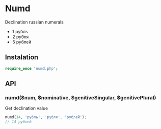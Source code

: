 # Numd

  Declination russian numerals

  * 1 рубль
  * 2 рубля
  * 5 рублей

## Instalation

```php
require_once 'numd.php';
```

## API

### numd($num, $nominative, $genitiveSingular, $genitivePlural)

  Get declination value

```php
numd(14, 'рубль', 'рубля', 'рублей');
// 14 рублей
```
